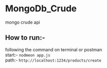 # MongoDb_Crude
mongo crude api

## How to run:-
following the command on terminal or postman<br>
start:- `nodmeon app.js` <br>
path:- `http://localhost:1234/products/create`
